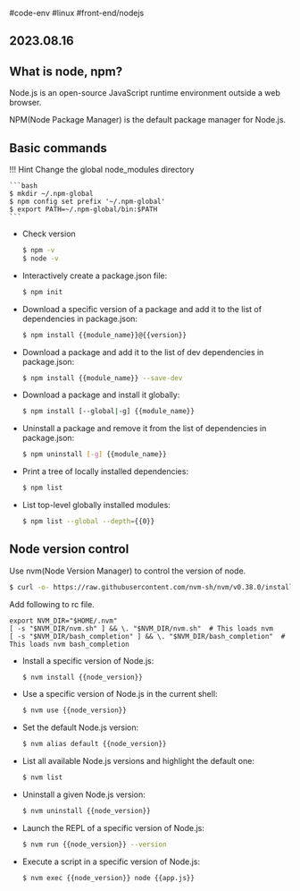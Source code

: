 #code-env #linux #front-end/nodejs
## 2023.08.16

## What is node, npm?

Node.js is an open-source JavaScript runtime environment outside a web browser.

NPM(Node Package Manager) is the default package manager for Node.js.

## Basic commands

!!! Hint Change the global node_modules directory

    ```bash
    $ mkdir ~/.npm-global
    $ npm config set prefix '~/.npm-global'
    $ export PATH=~/.npm-global/bin:$PATH
    ```


- Check version

  ```bash
  $ npm -v
  $ node -v
  ```

- Interactively create a package.json file:

  ```bash
  $ npm init
  ```

- Download a specific version of a package and add it to the list of dependencies in package.json:

  ```bash
  $ npm install {{module_name}}@{{version}}
  ```

- Download a package and add it to the list of dev dependencies in package.json:

  ```bash
  $ npm install {{module_name}} --save-dev
  ```

- Download a package and install it globally:

  ```bash
  $ npm install [--global|-g] {{module_name}}
  ```

- Uninstall a package and remove it from the list of dependencies in package.json:

  ```bash
  $ npm uninstall [-g] {{module_name}}
  ```

- Print a tree of locally installed dependencies:

  ```bash
  $ npm list
  ```

- List top-level globally installed modules:

  ```bash
  $ npm list --global --depth={{0}}
  ```

## Node version control

Use nvm(Node Version Manager) to control the version of node.

```bash
$ curl -o- https://raw.githubusercontent.com/nvm-sh/nvm/v0.38.0/install.sh | bash
```

Add following to rc file.

```
export NVM_DIR="$HOME/.nvm"
[ -s "$NVM_DIR/nvm.sh" ] && \. "$NVM_DIR/nvm.sh"  # This loads nvm
[ -s "$NVM_DIR/bash_completion" ] && \. "$NVM_DIR/bash_completion"  # This loads nvm bash_completion
```

- Install a specific version of Node.js:

  ```bash
  $ nvm install {{node_version}}
  ```

- Use a specific version of Node.js in the current shell:

  ```bash
  $ nvm use {{node_version}}
  ```

- Set the default Node.js version:

  ```bash
  $ nvm alias default {{node_version}}
  ```

- List all available Node.js versions and highlight the default one:

  ```bash
  $ nvm list
  ```

- Uninstall a given Node.js version:

  ```bash
  $ nvm uninstall {{node_version}}
  ```

- Launch the REPL of a specific version of Node.js:

  ```bash
  $ nvm run {{node_version}} --version
  ```

- Execute a script in a specific version of Node.js:

  ```bash
  $ nvm exec {{node_version}} node {{app.js}}
  ```
